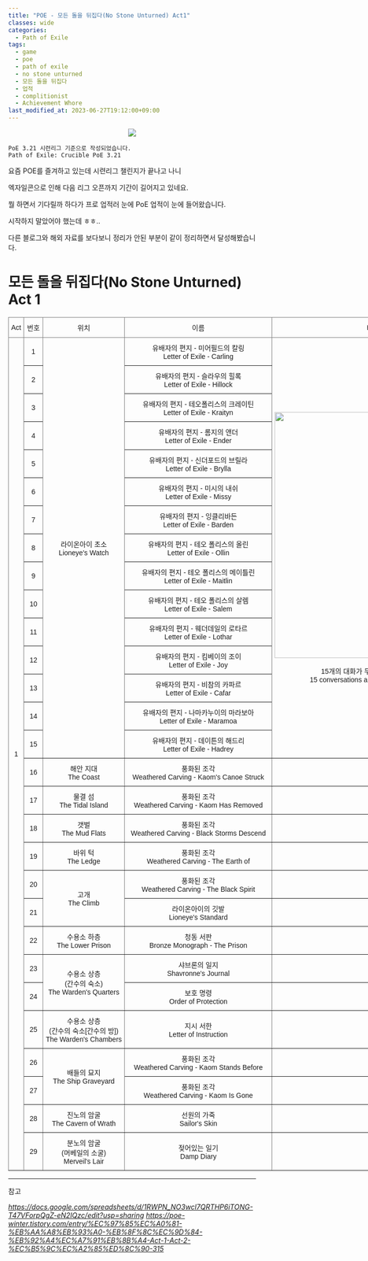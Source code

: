 ```yaml
---
title: "POE - 모든 돌을 뒤집다(No Stone Unturned) Act1"
classes: wide
categories:
  - Path of Exile
tags:
  - game
  - poe
  - path of exile
  - no stone unturned
  - 모든 돌을 뒤집다
  - 업적
  - complitionist
  - Achievement Whore
last_modified_at: 2023-06-27T19:12:00+09:00
---
```


<p align="center">
 <img src = '{{ "/assets/images/game/poe/poe_stone.png" | absolute_url }}'>
</p>

```
PoE 3.21 시련리그 기준으로 작성되었습니다.
Path of Exile: Crucible PoE 3.21
```

요즘 POE를 즐겨하고 있는데 시련리그 챌린지가 끝나고 나니

엑자일콘으로 인해 다음 리그 오픈까지 기간이 길어지고 있네요.

뭘 하면서 기다릴까 하다가 프로 업적러 눈에 PoE 업적이 눈에 들어왔습니다.

시작하지 말았어야 했는데 ㅎㅎ..

다른 블로그와 해외 자료를 보다보니 정리가 안된 부분이 같이 정리하면서 달성해봤습니다.

# 모든 돌을 뒤집다(No Stone Unturned) Act 1

<style type="text/css">
.tg  {border-collapse:collapse;border-spacing:0;}
.tg td{border-color:black;border-style:solid;border-width:1px;font-family:Arial, sans-serif;font-size:14px;
  overflow:hidden;padding:10px 5px;word-break:normal;}
.tg th{border-color:black;border-style:solid;border-width:1px;font-family:Arial, sans-serif;font-size:14px;
  font-weight:normal;overflow:hidden;padding:10px 5px;word-break:normal;}
.tg .tg-9wq8{border-color:inherit;text-align:center;vertical-align:middle}
</style>
<table class="tg" style="undefined;table-layout: fixed; width: 1085px">
<colgroup>
<col style="width: 31px">
<col style="width: 39px">
<col style="width: 166px">
<col style="width: 300px">
<col style="width: 410px">
</colgroup>
<thead>
  <tr>
    <th class="tg-9wq8">Act</th>
    <th class="tg-9wq8">번호</th>
    <th class="tg-9wq8">위치</th>
    <th class="tg-9wq8">이름</th>
    <th class="tg-9wq8">비고</th>
  </tr>
</thead>
<tbody>
  <tr>
    <td class="tg-9wq8" rowspan="29">1</td>
    <td class="tg-9wq8">1</td>
    <td class="tg-9wq8" rowspan="15">라이온아이 초소<br>Lioneye's Watch</td>
    <td class="tg-9wq8">유배자의 편지 - 미어필드의 칼링<br>Letter of Exile - Carling</td>
    <td class="tg-9wq8" rowspan="15"><img src='{{ "/assets/images/game/poe/poe0.png" | absolute_url }}' alt="Image" width="400" height="500"><br><br>15개의 대화가 무작위로 표시됩니다.<br>15 conversations are displayed randomly.</td>
  </tr>
  <tr>
    <td class="tg-9wq8">2</td>
    <td class="tg-9wq8">유배자의 편지 - 슬라우의 힐록<br>Letter of Exile - Hillock</td>
  </tr>
  <tr>
    <td class="tg-9wq8">3</td>
    <td class="tg-9wq8">유배자의 편지 - 테오폴리스의 크레이틴<br>Letter of Exile - Kraityn</td>
  </tr>
  <tr>
    <td class="tg-9wq8">4</td>
    <td class="tg-9wq8">유배자의 편지 - 롬지의 앤더<br>Letter of Exile - Ender</td>
  </tr>
  <tr>
    <td class="tg-9wq8">5</td>
    <td class="tg-9wq8">유배자의 편지 - 신더포드의 브릴라<br>Letter of Exile - Brylla</td>
  </tr>
  <tr>
    <td class="tg-9wq8">6</td>
    <td class="tg-9wq8">유배자의 편지 - 미시의 내쉬<br>Letter of Exile - Missy</td>
  </tr>
  <tr>
    <td class="tg-9wq8">7</td>
    <td class="tg-9wq8">유배자의 편지 - 잉클리바든<br>Letter of Exile - Barden</td>
  </tr>
  <tr>
    <td class="tg-9wq8">8</td>
    <td class="tg-9wq8">유배자의 편지 - 테오 폴리스의 올린<br>Letter of Exile - Ollin</td>
  </tr>
  <tr>
    <td class="tg-9wq8">9</td>
    <td class="tg-9wq8">유배자의 편지 - 테오 폴리스의 메이틀린<br>Letter of Exile - Maitlin</td>
  </tr>
  <tr>
    <td class="tg-9wq8">10</td>
    <td class="tg-9wq8">유배자의 편지 - 테오 폴리스의 살렘<br>Letter of Exile - Salem</td>
  </tr>
  <tr>
    <td class="tg-9wq8">11</td>
    <td class="tg-9wq8">유배자의 편지 - 웨더데일의 로타르<br>Letter of Exile - Lothar</td>
  </tr>
  <tr>
    <td class="tg-9wq8">12</td>
    <td class="tg-9wq8">유배자의 편지 - 킴베이의 조이<br>Letter of Exile - Joy</td>
  </tr>
  <tr>
    <td class="tg-9wq8">13</td>
    <td class="tg-9wq8">유배자의 편지 - 비참의 카파르<br>Letter of Exile - Cafar</td>
  </tr>
  <tr>
    <td class="tg-9wq8">14</td>
    <td class="tg-9wq8">유배자의 편지 - 나마카누이의 마라보아<br>Letter of Exile - Maramoa</td>
  </tr>
  <tr>
    <td class="tg-9wq8">15</td>
    <td class="tg-9wq8">유배자의 편지 - 데이튼의 해드리<br>Letter of Exile - Hadrey</td>
  </tr>
  <tr>
    <td class="tg-9wq8">16</td>
    <td class="tg-9wq8">해안 지대<br>The Coast</td>
    <td class="tg-9wq8">풍화된 조각<br>Weathered Carving - Kaom's Canoe Struck</td>
    <td class="tg-9wq8"></td>
  </tr>
  <tr>
    <td class="tg-9wq8">17</td>
    <td class="tg-9wq8">물결 섬<br>The Tidal Island</td>
    <td class="tg-9wq8">풍화된 조각<br>Weathered Carving - Kaom Has Removed</td>
    <td class="tg-9wq8"></td>
  </tr>
  <tr>
    <td class="tg-9wq8">18</td>
    <td class="tg-9wq8">갯벌<br>The Mud Flats</td>
    <td class="tg-9wq8">풍화된 조각<br>Weathered Carving - Black Storms Descend</td>
    <td class="tg-9wq8"></td>
  </tr>
  <tr>
    <td class="tg-9wq8">19</td>
    <td class="tg-9wq8">바위 턱<br>The Ledge</td>
    <td class="tg-9wq8">풍화된 조각<br>Weathered Carving - The Earth of</td>
    <td class="tg-9wq8"></td>
  </tr>
  <tr>
    <td class="tg-9wq8">20</td>
    <td class="tg-9wq8" rowspan="2">고개<br>The Climb</td>
    <td class="tg-9wq8">풍화된 조각<br>Weathered Carving - The Black Spirit</td>
    <td class="tg-9wq8"></td>
  </tr>
  <tr>
    <td class="tg-9wq8">21</td>
    <td class="tg-9wq8">라이온아이의 깃발<br>Lioneye's Standard</td>
    <td class="tg-9wq8"></td>
  </tr>
  <tr>
    <td class="tg-9wq8">22</td>
    <td class="tg-9wq8">수용소 하층<br>The Lower Prison</td>
    <td class="tg-9wq8">청동 서판<br>Bronze Monograph - The Prison</td>
    <td class="tg-9wq8"></td>
  </tr>
  <tr>
    <td class="tg-9wq8">23</td>
    <td class="tg-9wq8" rowspan="2">수용소 상층<br>(간수의 숙소)<br>The Warden's Quarters</td>
    <td class="tg-9wq8">샤브론의 일지<br>Shavronne's Journal</td>
    <td class="tg-9wq8"></td>
  </tr>
  <tr>
    <td class="tg-9wq8">24</td>
    <td class="tg-9wq8">보호 명령<br>Order of Protection</td>
    <td class="tg-9wq8"></td>
  </tr>
  <tr>
    <td class="tg-9wq8">25</td>
    <td class="tg-9wq8">수용소 상층<br>(간수의 숙소[간수의 방])<br>The Warden's Chambers</td>
    <td class="tg-9wq8">지시 서한<br>Letter of Instruction</td>
    <td class="tg-9wq8"></td>
  </tr>
  <tr>
    <td class="tg-9wq8">26</td>
    <td class="tg-9wq8" rowspan="2">배들의 묘지<br>The Ship Graveyard</td>
    <td class="tg-9wq8">풍화된 조각<br>Weathered Carving - Kaom Stands Before</td>
    <td class="tg-9wq8"></td>
  </tr>
  <tr>
    <td class="tg-9wq8">27</td>
    <td class="tg-9wq8">풍화된 조각<br>Weathered Carving - Kaom Is Gone</td>
    <td class="tg-9wq8"></td>
  </tr>
  <tr>
    <td class="tg-9wq8">28</td>
    <td class="tg-9wq8">진노의 암굴<br>The Cavern of Wrath</td>
    <td class="tg-9wq8">선원의 가죽<br>Sailor's Skin</td>
    <td class="tg-9wq8"></td>
  </tr>
  <tr>
    <td class="tg-9wq8">29</td>
    <td class="tg-9wq8">분노의 암굴<br>(머베일의 소굴)<br>Merveil's Lair</td>
    <td class="tg-9wq8">젖어있는 일기<br>Damp Diary</td>
    <td class="tg-9wq8"></td>
  </tr>
</tbody>
</table>

---
참고

*https://docs.google.com/spreadsheets/d/1RWPN_NO3wcl7QRTHP6iTONG-T47VForpQgZ-eN2IQzc/edit?usp=sharing*  *https://poe-winter.tistory.com/entry/%EC%97%85%EC%A0%81-%EB%AA%A8%EB%93%A0-%EB%8F%8C%EC%9D%84-%EB%92%A4%EC%A7%91%EB%8B%A4-Act-1-Act-2-%EC%B5%9C%EC%A2%85%ED%8C%90-315*